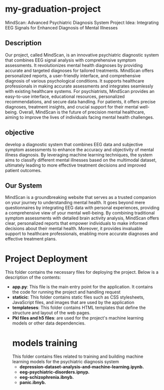 # my-graduation-project
MindScan: Advanced Psychiatric Diagnosis System
Project Idea: Integrating EEG Signals for Enhanced Diagnosis of Mental Illnesses


## Description


Our project, called MindScan, is an innovative psychiatric diagnostic system that combines EEG signal analysis with comprehensive symptom assessments. It revolutionizes mental health diagnoses by providing accurate and targeted diagnoses for tailored treatments. MindScan offers personalized reports, a user-friendly interface, and comprehensive diagnosis of various psychological conditions. It supports healthcare professionals in making accurate assessments and integrates seamlessly with existing healthcare systems. For psychiatrists, MindScan provides an easy-to-use interface, educational resources, personalized recommendations, and secure data handling. For patients, it offers precise diagnoses, treatment insights, and crucial support for their mental well-being. Overall, MindScan is the future of precision mental healthcare, aiming to improve the lives of individuals facing mental health challenges.


## objective 

develop a diagnostic system that combines EEG data and subjective symptom assessments to enhance the accuracy and objectivity of mental illness diagnosis. By leveraging machine learning techniques, the system aims to classify different mental illnesses based on the multimodal dataset, ultimately leading to more effective treatment decisions and improved patient outcomes.

## Our System
MindScan is a groundbreaking website that serves as a trusted companion on your journey to understanding mental health. It goes beyond mere questionnaires by integrating EEG data with personal experiences, providing a comprehensive view of your mental well-being. By combining traditional symptom assessments with detailed brain activity analysis, MindScan offers clear, personalized reports that empower individuals to make informed decisions about their mental health. Moreover, it provides invaluable support to healthcare professionals, enabling more accurate diagnoses and effective treatment plans.





# Project Deployment

This folder contains the necessary files for deploying the project. Below is a description of the contents:

- **app.py**: This file is the main entry point for the application. It contains the code for running the project and handling request
- **staticic**: This folder contains static files such as CSS stylesheets, JavaScript files, and images that are used by the application
- **templateses**: This folder contains HTML templates that define the structure and layout of the web pages.
- **Pkl files and h5 files**: are used for the project's machine learning models or other data dependencies.
    # models training
   This folder  contains files related to training and building machine learning models for the psychiatric diagnosis system
   - **depression-dataset-analysis-and-machine-learning.ipynb.**
   - **eeg-psychiatric-disorders.ipnyp.**
   - **eeg-schizophrenia.ibnyb.**
   - **panic.ibnyb.**
